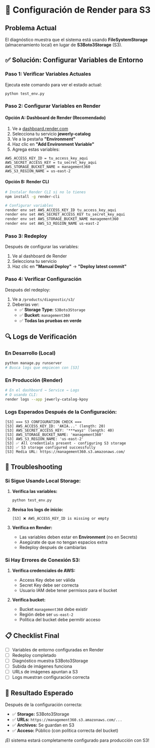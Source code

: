 # 🚀 Configuración de Render para S3

## Problema Actual
El diagnóstico muestra que el sistema está usando **FileSystemStorage** (almacenamiento local) en lugar de **S3Boto3Storage** (S3).

## ✅ Solución: Configurar Variables de Entorno

### Paso 1: Verificar Variables Actuales
Ejecuta este comando para ver el estado actual:
```bash
python test_env.py
```

### Paso 2: Configurar Variables en Render

#### Opción A: Dashboard de Render (Recomendado)
1. Ve a [dashboard.render.com](https://dashboard.render.com)
2. Selecciona tu servicio **jewerly-catalog**
3. Ve a la pestaña **"Environment"**
4. Haz clic en **"Add Environment Variable"**
5. Agrega estas variables:

```
AWS_ACCESS_KEY_ID = tu_access_key_aqui
AWS_SECRET_ACCESS_KEY = tu_secret_key_aqui
AWS_STORAGE_BUCKET_NAME = management360
AWS_S3_REGION_NAME = us-east-2
```

#### Opción B: Render CLI
```bash
# Instalar Render CLI si no lo tienes
npm install -g render-cli

# Configurar variables
render env set AWS_ACCESS_KEY_ID tu_access_key_aqui
render env set AWS_SECRET_ACCESS_KEY tu_secret_key_aqui
render env set AWS_STORAGE_BUCKET_NAME management360
render env set AWS_S3_REGION_NAME us-east-2
```

### Paso 3: Redeploy
Después de configurar las variables:
1. Ve al dashboard de Render
2. Selecciona tu servicio
3. Haz clic en **"Manual Deploy"** → **"Deploy latest commit"**

### Paso 4: Verificar Configuración
Después del redeploy:
1. Ve a `/products/diagnostic/s3/`
2. Deberías ver:
   - ✅ **Storage Type:** `S3Boto3Storage`
   - ✅ **Bucket:** `management360`
   - ✅ **Todas las pruebas en verde**

## 🔍 Logs de Verificación

### En Desarrollo (Local)
```bash
python manage.py runserver
# Busca logs que empiecen con [S3]
```

### En Producción (Render)
```bash
# En el dashboard → Service → Logs
# O usando CLI:
render logs --app jewerly-catalog-kpoy
```

### Logs Esperados Después de la Configuración:
```
[S3] === S3 CONFIGURATION CHECK ===
[S3] AWS_ACCESS_KEY_ID: 'AKIA...' (length: 20)
[S3] AWS_SECRET_ACCESS_KEY: '***wxyz' (length: 40)
[S3] AWS_STORAGE_BUCKET_NAME: 'management360'
[S3] AWS_S3_REGION_NAME: 'us-east-2'
[S3] ✅ All credentials present - configuring S3 storage
[S3] ✅ S3 storage configured successfully
[S3] Media URL: https://management360.s3.amazonaws.com/
```

## 🐛 Troubleshooting

### Si Sigue Usando Local Storage:
1. **Verifica las variables:**
   ```bash
   python test_env.py
   ```

2. **Revisa los logs de inicio:**
   ```
   [S3] ❌ AWS_ACCESS_KEY_ID is missing or empty
   ```

3. **Verifica en Render:**
   - Las variables deben estar en **Environment** (no en Secrets)
   - Asegúrate de que no tengan espacios extra
   - Redeploy después de cambiarlas

### Si Hay Errores de Conexión S3:
1. **Verifica credenciales de AWS:**
   - Access Key debe ser válida
   - Secret Key debe ser correcta
   - Usuario IAM debe tener permisos para el bucket

2. **Verifica bucket:**
   - Bucket `management360` debe existir
   - Región debe ser `us-east-2`
   - Política del bucket debe permitir acceso

## 📋 Checklist Final

- [ ] Variables de entorno configuradas en Render
- [ ] Redeploy completado
- [ ] Diagnóstico muestra S3Boto3Storage
- [ ] Subida de imágenes funciona
- [ ] URLs de imágenes apuntan a S3
- [ ] Logs muestran configuración correcta

## 🎯 Resultado Esperado

Después de la configuración correcta:
- ✅ **Storage:** S3Boto3Storage
- ✅ **URLs:** `https://management360.s3.amazonaws.com/...`
- ✅ **Archivos:** Se guardan en S3
- ✅ **Acceso:** Público (con política correcta del bucket)

¡El sistema estará completamente configurado para producción con S3!